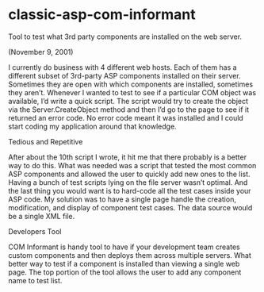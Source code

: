 classic-asp-com-informant
=========================

Tool to test what 3rd party components are installed on the web server. 

(November 9, 2001)

I currently do business with 4 different web hosts. Each of them has a different subset of 3rd-party ASP components installed on their server. Sometimes they are open with which components are installed, sometimes they aren’t. Whenever I wanted to test to see if a particular COM object was available, I’d write a quick script. The script would try to create the object via the Server.CreateObject method and then I’d go to the page to see if it returned an error code. No error code meant it was installed and I could start coding my application around that knowledge.

Tedious and Repetitive

After about the 10th script I wrote, it hit me that there probably is a better way to do this. What was needed was a script that tested the most common ASP components and allowed the user to quickly add new ones to the list. Having a bunch of test scripts lying on the file server wasn’t optimal. And the last thing you would want is to hard-code all the test cases inside your ASP code. My solution was to have a single page handle the creation, modification, and display of component test cases. The data source would be a single XML file.

Developers Tool

COM Informant is handy tool to have if your development team creates custom components and then deploys them across multiple servers. What better way to test if a component is installed than viewing a single web page. The top portion of the tool allows the user to add any component name to test list.
